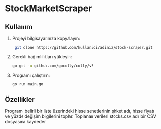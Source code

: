 # StockMarketScraper

## Kullanım
1. Projeyi bilgisayarınıza kopyalayın:

   ```bash
    git clone https://github.com/kullanici/adiniz/stock-scraper.git


2. Gerekli bağımlılıkları yükleyin:

    ```bash
    go get -u github.com/gocolly/colly/v2


3. Programı çalıştırın:

    ```bash
    go run main.go


## Özellikler
Program, belirli bir liste üzerindeki hisse senetlerinin şirket adı, hisse fiyatı ve yüzde değişim bilgilerini toplar.
Toplanan verileri stocks.csv adlı bir CSV dosyasına kaydeder.
